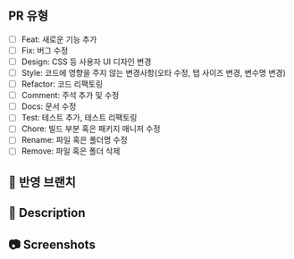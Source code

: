 ## PR 유형

- [ ] Feat: 새로운 기능 추가
- [ ] Fix: 버그 수정
- [ ] Design: CSS 등 사용자 UI 디자인 변경
- [ ] Style: 코드에 영향을 주지 않는 변경사항(오타 수정, 탭 사이즈 변경, 변수명 변경)
- [ ] Refactor: 코드 리팩토링
- [ ] Comment: 주석 추가 및 수정
- [ ] Docs: 문서 수정
- [ ] Test: 테스트 추가, 테스트 리팩토링
- [ ] Chore: 빌드 부분 혹은 패키지 매니저 수정
- [ ] Rename: 파일 혹은 폴더명 수정
- [ ] Remove: 파일 혹은 폴더 삭제

## 🔧 반영 브랜치

<!-- ex) feature/login -> develop -->

## 💬 Description

<!-- 리뷰하는 사람이 봐야할 내용을 작성해주세요. -->
<!-- 구현 한 기능에 대해 작성해 주세요. -->

## 📷 Screenshots

<!--스크린샷으로 보여줄 수 있는 이미지가 있다면 첨부해주세요!-->
<!-- 스크린샷은 선택사항입니다. -->

<!--
맨 마지막 줄에 아래 이슈
Fixes: 이슈 수정중 (아직 해결되지 않은 경우)
Resolves: 이슈를 해결했을 때 사용
Ref: 참고할 이슈가 있을 때 사용
Related to: 해당 커밋에 관련된 이슈번호 (아직 해결되지 않은 경우)

-여러 이슈를 입력시 comma(,) 단위로 구분해주세요
ex) Close #10, Resolves #123 -->
